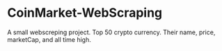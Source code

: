# CoinMarket-WebScraping
A small webscreping project.
Top 50 crypto currency.
Their name, price, marketCap, and all time high.
